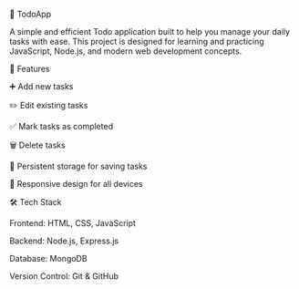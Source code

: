 📝 TodoApp

A simple and efficient Todo application built to help you manage your daily tasks with ease.
This project is designed for learning and practicing JavaScript, Node.js, and modern web development concepts.

🚀 Features

➕ Add new tasks

✏️ Edit existing tasks

✅ Mark tasks as completed

🗑️ Delete tasks

📂 Persistent storage for saving tasks

📱 Responsive design for all devices

🛠️ Tech Stack

Frontend: HTML, CSS, JavaScript

Backend: Node.js, Express.js

Database: MongoDB

Version Control: Git & GitHub
